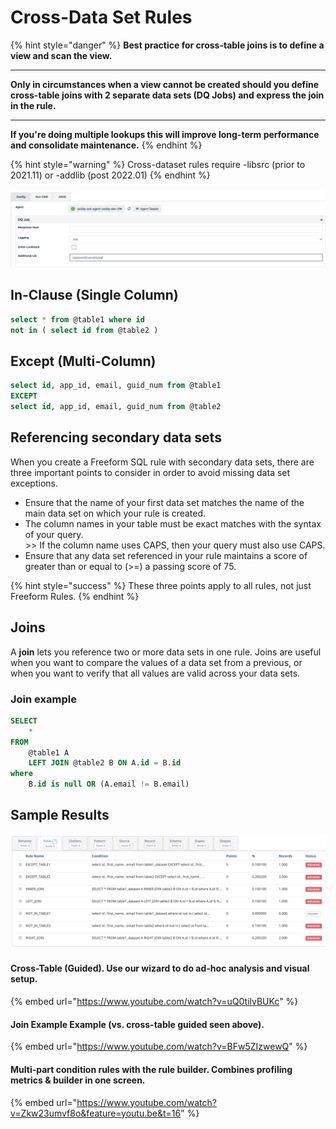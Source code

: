 # Cross-Data Set Rules

{% hint style="danger" %}
**Best practice for cross-table joins is to define a view and scan the view.**

***

**Only in circumstances when a view cannot be created should you define cross-table joins with 2 separate data sets (DQ Jobs) and express the join in the rule.**

***

**If you're doing multiple lookups this will improve long-term performance and consolidate maintenance.**
{% endhint %}

{% hint style="warning" %}
Cross-dataset rules require -libsrc (prior to 2021.11) or -addlib (post 2022.01)
{% endhint %}

![When a cross-data set rule uses two connections, be sure the jars are in the -lib or -addlib directory.](<../../../../../.gitbook/assets/image (18).png>)

## In-Clause (Single Column)

```sql
select * from @table1 where id 
not in ( select id from @table2 )
```

## Except (Multi-Column)

```sql
select id, app_id, email, guid_num from @table1
EXCEPT
select id, app_id, email, guid_num from @table2
```

## Referencing secondary data sets

When you create a Freeform SQL rule with secondary data sets, there are three important points to consider in order to avoid missing data set exceptions.

* Ensure that the name of your first data set matches the name of the main data set on which your rule is created.
* The column names in your table must be exact matches with the syntax of your query.\
  \>> If the column name uses CAPS, then your query must also use CAPS.
* Ensure that any data set referenced in your rule maintains a score of greater than or equal to (>=) a passing score of 75.&#x20;

{% hint style="success" %}
These three points apply to all rules, not just Freeform Rules.&#x20;
{% endhint %}

## Joins

A **join** lets you reference two or more data sets in one rule. Joins are useful when you want to compare the values of a data set from a previous, or when you want to verify that all values are valid across your data sets.&#x20;

### Join example

```sql
SELECT
    *
FROM
    @table1 A
    LEFT JOIN @table2 B ON A.id = B.id
where
    B.id is null OR (A.email != B.email)
```

## Sample Results

![](<../../../../../.gitbook/assets/image (111).png>)

#### Cross-Table (Guided). Use our wizard to do ad-hoc analysis and visual setup.

{% embed url="https://www.youtube.com/watch?v=uQ0tilvBUKc" %}

#### Join Example Example (vs. cross-table guided seen above).

{% embed url="https://www.youtube.com/watch?v=BFw5ZIzwewQ" %}

#### Multi-part condition rules with the rule builder. Combines profiling metrics & builder in one screen.

{% embed url="https://www.youtube.com/watch?v=Zkw23umvf8o&feature=youtu.be&t=16" %}
